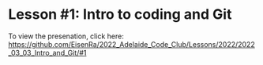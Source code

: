 # Lesson #1: Intro to coding and Git

To view the presenation, click here:  https://github.com/EisenRa/2022_Adelaide_Code_Club/Lessons/2022/2022_03_03_Intro_and_Git/#1

